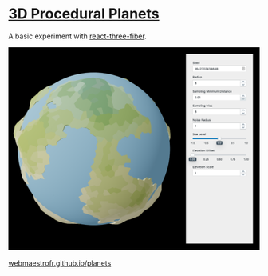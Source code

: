 # [3D Procedural Planets](https://webmaestrofr.github.io/planets)

A basic experiment with [react-three-fiber](https://docs.pmnd.rs/react-three-fiber).

![The application takes settings and generates a 3D planet](screenshot.png)

[webmaestrofr.github.io/planets](https://webmaestrofr.github.io/planets)
